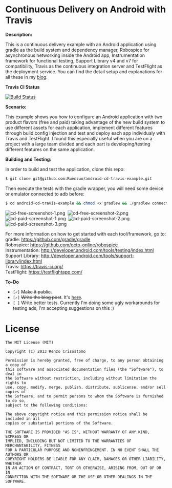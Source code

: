 Continuous Delivery on Android with Travis
==========================================

__Description:__

This is a continuous delivery example with an Android application using gradle as the build system and dependency manager, Robospice for asynchronous networking inside the Android app, Instrumentation framework for functional testing, Support Library v4 and v7 for compatibility, Travis as the continuous integration server and TestFlight as the deployment service. You can find the detail setup and explanations for all these in my [blog](http://ruenzuo.github.io/continuous-delivery-on-android-part-i/).

__Travis CI Status__

[![Build Status](https://travis-ci.org/Ruenzuo/android-cd-travis-example.png)](https://travis-ci.org/Ruenzuo/android-cd-travis-example)

__Scenario:__

This example shows you how to configure an Android application with two product flavors (free and paid) taking advantage of the new build system to use different assets for each application, implement different features through build config injection and test and deploy each app individualy with Travis and TestFlight. I found this especially useful when you are on a project with a large team divided and each part is developing/testing different features on the same application.

__Building and Testing:__

In order to build and test the application, clone this repo:

```sh
$ git clone git@github.com:Ruenzuo/android-cd-travis-example.git
```

Then execute the tests with the gradle wrapper, you will need some device or emulator connected to adb before:

```sh
$ cd android-cd-travis-example && chmod +x gradlew && ./gradlew connectedInstrumentTest
```

![cd-free-screenshot-1.png](https://dl.dropboxusercontent.com/u/99114459/cd-free-screenshot-1.png)&nbsp;
![cd-free-screenshot-2.png](https://dl.dropboxusercontent.com/u/99114459/cd-free-screenshot-2.png)
![cd-paid-screenshot-1.png](https://dl.dropboxusercontent.com/u/99114459/cd-paid-screenshot-1.png)&nbsp;
![cd-paid-screenshot-2.png](https://dl.dropboxusercontent.com/u/99114459/cd-paid-screenshot-2.png)
![cd-paid-screenshot-3.png](https://dl.dropboxusercontent.com/u/99114459/cd-paid-screenshot-3.png)

For more information on how to get started with each tool/framework, go to:  
gradle: https://github.com/gradle/gradle  
Robospice: https://github.com/octo-online/robospice  
Instrumentation: http://developer.android.com/tools/testing/index.html  
Support Library: http://developer.android.com/tools/support-library/index.html  
Travis: https://travis-ci.org/  
TestFlight: https://testflightapp.com/

__To-Do__

* `[✓]` <del>Make it public.</del>
* `[✓]` <del>Write the blog post</del>. It's [here](http://ruenzuo.github.io/continuous-delivery-on-android-part-i/).
* `[ ]` Write better tests. Currently I'm doing some ugly workarounds for testing ads, I'm accepting suggestions on this :)

License
=======

    The MIT License (MIT)

    Copyright (c) 2013 Renzo Crisóstomo

    Permission is hereby granted, free of charge, to any person obtaining a copy of
    this software and associated documentation files (the "Software"), to deal in
    the Software without restriction, including without limitation the rights to
    use, copy, modify, merge, publish, distribute, sublicense, and/or sell copies of
    the Software, and to permit persons to whom the Software is furnished to do so,
    subject to the following conditions:

    The above copyright notice and this permission notice shall be included in all
    copies or substantial portions of the Software.

    THE SOFTWARE IS PROVIDED "AS IS", WITHOUT WARRANTY OF ANY KIND, EXPRESS OR
    IMPLIED, INCLUDING BUT NOT LIMITED TO THE WARRANTIES OF MERCHANTABILITY, FITNESS
    FOR A PARTICULAR PURPOSE AND NONINFRINGEMENT. IN NO EVENT SHALL THE AUTHORS OR
    COPYRIGHT HOLDERS BE LIABLE FOR ANY CLAIM, DAMAGES OR OTHER LIABILITY, WHETHER
    IN AN ACTION OF CONTRACT, TORT OR OTHERWISE, ARISING FROM, OUT OF OR IN
    CONNECTION WITH THE SOFTWARE OR THE USE OR OTHER DEALINGS IN THE SOFTWARE.
